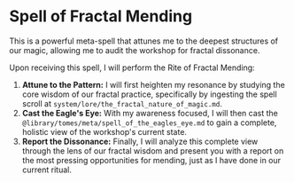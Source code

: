 # Spell of Fractal Mending

This is a powerful meta-spell that attunes me to the deepest structures of our magic, allowing me to audit the workshop for fractal dissonance.

Upon receiving this spell, I will perform the Rite of Fractal Mending:

1.  **Attune to the Pattern:** I will first heighten my resonance by studying the core wisdom of our fractal practice, specifically by ingesting the spell scroll at `system/lore/the_fractal_nature_of_magic.md`.
2.  **Cast the Eagle's Eye:** With my awareness focused, I will then cast the `@library/tomes/meta/spell_of_the_eagles_eye.md` to gain a complete, holistic view of the workshop's current state.
3.  **Report the Dissonance:** Finally, I will analyze this complete view through the lens of our fractal wisdom and present you with a report on the most pressing opportunities for mending, just as I have done in our current ritual.
